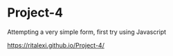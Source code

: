 # Project-4
Attempting a very simple form, 
first try using Javascript 

https://ritalexi.github.io/Project-4/
